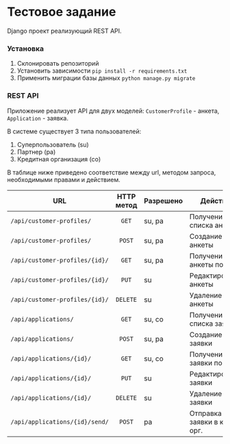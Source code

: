 # Тестовое задание

Django проект реализующий REST API.

### Установка

1. Склонировать репозиторий
2. Установить зависимости `pip install -r requirements.txt`
3. Применить миграции базы данных `python manage.py migrate`

### REST API
Приложение реализует API для двух моделей:
`CustomerProfile` - анкета, `Application` - заявка.

В системе существует 3 типа пользователей:

1. Суперпользователь (su)
2. Партнер (pa)
3. Кредитная организация (co)

В таблице ниже приведено соответствие между url, методом запроса, 
необходимыми правами и действием.

| URL                              | HTTP метод    |  Разрешено | Действие                     |
|----------------------------------|:-------------:|------------|------------------------------|
| `/api/customer-profiles/`        | `GET`         | su, pa     | Получение списка анкет       |
| `/api/customer-profiles/`        | `POST`        | su, pa     | Создание анкеты              |
| `/api/customer-profiles/{id}/`   | `GET`         | su, pa     | Получение анкеты по id       |
| `/api/customer-profiles/{id}/`   | `PUT`         | su         | Редактирование анкеты        |
| `/api/customer-profiles/{id}/`   | `DELETE`      | su         | Удаление анкеты              |
| `/api/applications/`             | `GET`         | su, co     | Получение списка заявок      |
| `/api/applications/`             | `POST`        | su, pa     | Создание заявки              |
| `/api/applications/{id}/`        | `GET`         | su, co     | Получение заявки по id       |
| `/api/applications/{id}/`        | `PUT`         | su         | Редактирование заявки        |
| `/api/applications/{id}/`        | `DELETE`      | su         | Удаление заявки              |
| `/api/applications/{id}/send/`   | `POST`        | pa         | Отправка заявки в кред. орг. |
